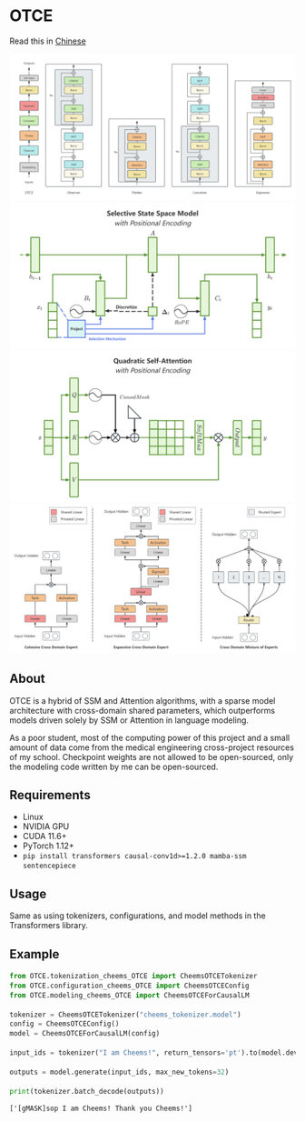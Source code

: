 # OTCE

Read this in [Chinese](README_zh.md)

![OTCE](./assets/otce.png)
![selective_state_space_model_with_positional_encoding](./assets/selective_state_space_model_with_positional_encoding.png)
![quadratic_self_attention_with_positional_encoding](./assets/quadratic_self_attention_with_positional_encoding.png)
![cross_domain_moe](./assets/cross_domain_moe.png)

<!-- > **OTCE: Hybrid SSM and Attention with Cross Domain Mixture of Experts to construct Observer-Thinker-Conceiver-Expresser**\
> Jingze Shi*\
> Paper:  -->


## About

OTCE is a hybrid of SSM and Attention algorithms, with a sparse model architecture with cross-domain shared parameters, which outperforms models driven solely by SSM or Attention in language modeling.

As a poor student, most of the computing power of this project and a small amount of data come from the medical engineering cross-project resources of my school. Checkpoint weights are not allowed to be open-sourced, only the modeling code written by me can be open-sourced.


## Requirements

- Linux
- NVIDIA GPU
- CUDA 11.6+
- PyTorch 1.12+
- `pip install transformers causal-conv1d>=1.2.0 mamba-ssm sentencepiece`

## Usage

Same as using tokenizers, configurations, and model methods in the Transformers library.

## Example

```python
from OTCE.tokenization_cheems_OTCE import CheemsOTCETokenizer
from OTCE.configuration_cheems_OTCE import CheemsOTCEConfig
from OTCE.modeling_cheems_OTCE import CheemsOTCEForCausalLM

tokenizer = CheemsOTCETokenizer("cheems_tokenizer.model")
config = CheemsOTCEConfig()
model = CheemsOTCEForCausalLM(config)

input_ids = tokenizer("I am Cheems!", return_tensors='pt').to(model.device)["input_ids"]

outputs = model.generate(input_ids, max_new_tokens=32)

print(tokenizer.batch_decode(outputs))
```

```shell
['[gMASK]sop I am Cheems! Thank you Cheems!']
```